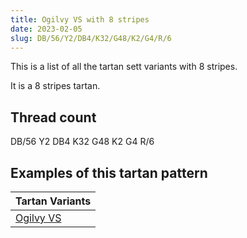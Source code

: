 ```yaml
---
title: Ogilvy VS with 8 stripes
date: 2023-02-05
slug: DB/56/Y2/DB4/K32/G48/K2/G4/R/6
---
```

This is a list of all the tartan sett variants with 8 stripes.

It is a 8 stripes tartan.


## Thread count
DB/56 Y2 DB4 K32 G48 K2 G4 R/6

## Examples of this tartan pattern

| Tartan Variants |
|---------------|
| [Ogilvy VS](/variants/db/56/y2/db4/k32/g48/k2/g4/r/6-db00004c-g004c00-k000000-rc80000-yffc800)||
